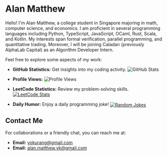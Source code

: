 # Alan Matthew

Hello! I'm Alan Matthew, a college student in Singapore majoring in math, computer science, and economics. I am proficient in several programming languages including Python, TypeScript, JavaScript, OCaml, Rust, Scala, and Kotlin. My interests span formal verification, parallel programming, and quantitative trading. Moreover, I will be joining Caladan (previously AlphaLab Capital) as an Algorithm Developer Intern.

Feel free to explore some aspects of my work:

- **GitHub Statistics:** Get insights into my coding activity.
  ![GitHub Stats](https://myreadme.vercel.app/api/embed/yokurang?panels=userstatistics,toprepositories,toplanguages,commitgraph)

- **Profile Views:**
  ![Profile Views](https://komarev.com/ghpvc/?username=yokurang&color=brightgreen)

- **LeetCode Statistics:** Review my problem-solving skills.
  [![LeetCode Stats](https://leetcode-stats-six.vercel.app/api?username=yokurang)](https://github.com/yokurang/github-readme)

- **Daily Humor:** Enjoy a daily programming joke!
  <a href="https://readme-jokes.vercel.app">
     <img align="center" src="https://readme-jokes.vercel.app/api" alt="Random Jokes">
  </a>

## Contact Me

For collaborations or a friendly chat, you can reach me at:

- **Email:** [yokurang@gmail.com](mailto:yokurang@gmail.com)
- **Email:** [alan.matthew.yk@gmail.com](mailto:alan.matthew.yk@gmail.com)
